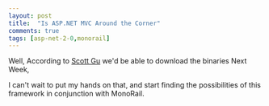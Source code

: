 ```yaml
---
layout: post
title:  "Is ASP.NET MVC Around the Corner"
comments: true
tags: [asp-net-2-0,monorail]
---
```



Well, According to [Scott Gu](http://weblogs.asp.net/scottgu/archive/2007/11/29/net-web-product-roadmap-asp-net-silverlight-iis7.aspx) we'd be able to download the binaries Next Week,



I can't wait to put my hands on that, and start finding the possibilities of this framework in conjunction with MonoRail.

